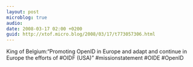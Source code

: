 ```yaml
---
layout: post
microblog: true
audio: 
date: 2008-03-17 02:00 +0200
guid: http://xtof.micro.blog/2008/03/17/t773057306.html
---
```

King of Belgium:“Promoting OpenID in Europe and adapt and continue in Europe the efforts of #OIDF (USA)” #missionstatement #OIDE #OpenID
